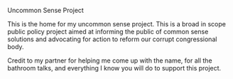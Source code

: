 Uncommon Sense Project

This is the home for my uncommon sense project. This is a broad in scope public policy project aimed at informing the public of common sense solutions and advocating for action to reform our corrupt congressional body.

Credit to my partner for helping me come up with the name, for all the bathroom talks, and everything I know you will do to support this project.
